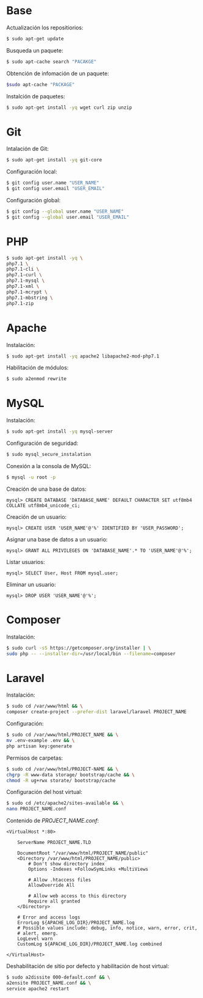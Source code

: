 # Base

Actualización los repositiorios:

```bash
$ sudo apt-get update
```
Busqueda un paquete:

```bash
$ sudo apt-cache search "PACAKGE"
```

Obtención de infomación de un paquete:

```bash
$sudo apt-cache "PACKAGE"
```

Instalción de paquetes:

```bash
$ sudo apt-get install -yq wget curl zip unzip
```

# Git

Intalación de Git:

```bash
$ sudo apt-get install -yq git-core
```

Configuración local:

```bash
$ git config user.name "USER_NAME"
$ git config user.email "USER_EMAIL"
```

Configuración global:

```bash
$ git config --global user.name "USER_NAME"
$ git config --global user.email "USER_EMAIL"
```

# PHP

```bash
$ sudo apt-get install -yq \
php7.1 \
php7.1-cli \
php7.1-curl \
php7.1-mysql \
php7.1-xml \
php7.1-mcrypt \
php7.1-mbstring \
php7.1-zip
```

# Apache

Instalación:

```bash
$ sudo apt-get install -yq apache2 libapache2-mod-php7.1
```

Habilitación de módulos:

```bash
$ sudo a2enmod rewrite
```

# MySQL

Instalación:

```bash
$ sudo apt-get install -yq mysql-server
```

Configuración de seguridad:

```bash
$ sudo mysql_secure_instalation
```

Conexión a la consola de MySQL:

```bash
$ mysql -u root -p
```

Creación de una base de datos:

```mysql
mysql> CREATE DATABASE 'DATABASE_NAME' DEFAULT CHARACTER SET utf8mb4 COLLATE utf8mb4_unicode_ci;
```

Creación de un usuario:

```mysql
mysql> CREATE USER 'USER_NAME'@'%' IDENTIFIED BY 'USER_PASSWORD';
```

Asignar una base de datos a un usuario:

```mysql
mysql> GRANT ALL PRIVILEGES ON 'DATABASE_NAME'.* TO 'USER_NAME'@'%';
```

Listar usuarios:

```mysql
mysql> SELECT User, Host FROM mysql.user;
```

Eliminar un usuario:

```mysql
mysql> DROP USER 'USER_NAME'@'%';
```

# Composer

Instalación:

```bash
$ sudo curl -sS https://getcomposer.org/installer | \
sudo php -- --installer-dir=/usr/local/bin --filename=composer
```

# Laravel

Instalación:

```bash
$ sudo cd /var/www/html && \
composer create-project --prefer-dist laravel/laravel PROJECT_NAME
```

Configuración:

```bash
$ sudo cd /var/www/html/PROJECT_NAME && \
mv .env-example .env && \
php artisan key:generate
```

Permisos de carpetas:

```bash
$ sudo cd /var/www/html/PROJECT-NAME && \
chgrp -R www-data storage/ bootstrap/cache && \
chmod -R ug+rwx storate/ bootstrap/cache
```

Configuración del host virtual:

```bash
$ sudo cd /etc/apache2/sites-available && \
nano PROJECT_NAME.conf
```
Contenido de _PROJECT_NAME.conf_:

```
<VirtualHost *:80>
	
    ServerName PROJECT_NAME.TLD

    DocumentRoot "/var/www/html/PROJECT_NAME/public"
    <Directory /var/www/html/PROJECT_NAME/public>
        # Don't show directory index
        Options -Indexes +FollowSymLinks +MultiViews

        # Allow .htaccess files
        AllowOverride All

        # Allow web access to this directory
        Require all granted
    </Directory>

    # Error and access logs
    ErrorLog ${APACHE_LOG_DIR}/PROJECT_NAME.log
    # Possible values include: debug, info, notice, warn, error, crit,
    # alert, emerg.
    LogLevel warn
    CustomLog ${APACHE_LOG_DIR}/PROJECT_NAME.log combined

</VirtualHost>
```

Deshabilitación de sitio por defecto y habilitación de host virtual:

```bash
$ sudo a2dissite 000-default.conf && \
a2ensite PROJECT_NAME.conf && \
service apache2 restart
```